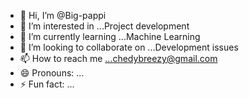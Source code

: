 - 👋 Hi, I’m @Big-pappi
- 👀 I’m interested in ...Project development 
- 🌱 I’m currently learning ...Machine Learning 
- 💞️ I’m looking to collaborate on ...Development issues 
- 📫 How to reach me ...chedybreezy@gmail.com 
- 😄 Pronouns: ...
- ⚡ Fun fact: ...

<!---
Big-pappi/Big-pappi is a ✨ special ✨ repository because its `README.md` (this file) appears on your GitHub profile.
You can click the Preview link to take a look at your changes.
--->
